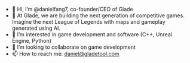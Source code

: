 - 👋 Hi, I’m @danielfang7, co-founder/CEO of Glade
- 👀 At Glade, we are  building the next generation of competitive games. Imagine the next League of Legends with maps and gameplay generated using AI.
- 🌱 I’m interested in game development and software (C++, Unreal Engine, Python)
- 💞️ I’m looking to collaborate on game development
- 📫 How to reach me: daniel@gladetool.com

<!---
danielfang7/danielfang7 is a ✨ special ✨ repository because its `README.md` (this file) appears on your GitHub profile.
You can click the Preview link to take a look at your changes.
--->
